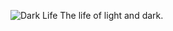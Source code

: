![Dark Life](https://media.discordapp.net/attachments/416809668908941316/639331850447224833/Dark_Life.png?width=567&height=254)
The life of light and dark.
